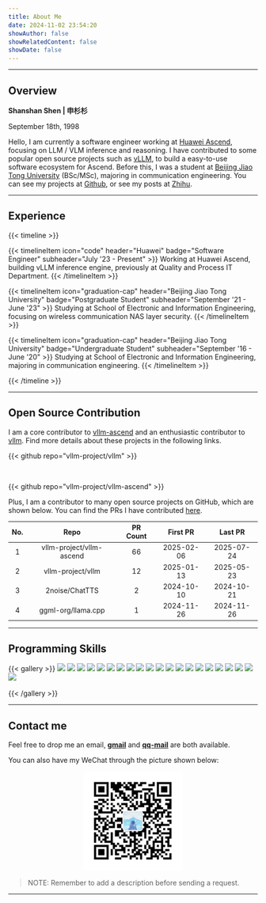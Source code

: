 ```yaml
---
title: About Me
date: 2024-11-02 23:54:20
showAuthor: false
showRelatedContent: false
showDate: false
---
```


---

## Overview

**Shanshan Shen | 申杉杉**

September 18th, 1998

Hello, I am currently a software engineer working at [Huawei Ascend](https://www.hiascend.com/), focusing on LLM / VLM inference and reasoning. I have contributed to some popular open source projects such as [vLLM](https://github.com/vllm-project/vllm), to build a easy-to-use software ecosystem for Ascend. Before this, I was a student at [Beijing Jiao Tong University](https://www.bjtu.edu.cn/) (BSc/MSc), majoring in communication engineering. You can see my projects at [Github](https://github.com/shen-shanshan), or see my posts at [Zhihu](https://www.zhihu.com/people/sss-53-26).

---

## Experience

{{< timeline >}}

{{< timelineItem icon="code" header="Huawei" badge="Software Engineer" subheader="July '23 - Present" >}}
Working at Huawei Ascend, building vLLM inference engine, previously at Quality and Process IT Department.
{{< /timelineItem >}}

{{< timelineItem icon="graduation-cap" header="Beijing Jiao Tong University" badge="Postgraduate Student" subheader="September '21 - June '23" >}}
Studying at School of Electronic and Information Engineering, focusing on wireless communication NAS layer security.
{{< /timelineItem >}}

{{< timelineItem icon="graduation-cap" header="Beijing Jiao Tong University" badge="Undergraduate Student" subheader="September '16 - June '20" >}}
Studying at School of Electronic and Information Engineering, majoring in communication engineering.
{{< /timelineItem >}}

{{< /timeline >}}

---

<!-- ## Selected Publication -->

## Open Source Contribution

I am a core contributor to [vllm-ascend](https://github.com/vllm-project/vllm-ascend) and an enthusiastic contributor to [vllm](https://github.com/vllm-project/vllm). Find more details about these projects in the following links.

{{< github repo="vllm-project/vllm" >}}

<br>

{{< github repo="vllm-project/vllm-ascend" >}}

Plus, I am a contributor to many open source projects on GitHub, which are shown below. You can find the PRs I have contributed [here](https://github.com/pulls?q=is%3Apr+author%3Ashen-shanshan+is%3Amerged+is%3Apublic).

| No. |           Repo           | PR Count |  First PR  |  Last PR   |
| :-: | :----------------------: | :------: | :--------: | :--------: |
| 1   | vllm-project/vllm-ascend | 66       | 2025-02-06 | 2025-07-24 |
| 2   | vllm-project/vllm        | 12       | 2025-01-13 | 2025-05-23 |
| 3   | 2noise/ChatTTS           | 2        | 2024-10-10 | 2024-10-21 |
| 4   | ggml-org/llama.cpp       | 1        | 2024-11-26 | 2024-11-26 |

---

## Programming Skills

{{< gallery >}}
  <img src="https://img.shields.io/badge/-Python-3f3f46?style=flat&logo=Python&logoColor=3776AB" class="grid-w20" />
  <img src="https://img.shields.io/badge/-C++-3f3f46?style=flat&logo=cplusplus&logoColor=00599C" class="grid-w20" />
  <img src="https://img.shields.io/badge/-Html-3f3f46?style=flat&logo=html5&logoColor=E34F26" class="grid-w20" />
  <img src="https://img.shields.io/badge/-Linux-3f3f46?style=flat&logo=Linux&logoColor=FCC624" class="grid-w20" />
  <img src="https://img.shields.io/badge/-PyTorch-3f3f46?style=flat&logo=PyTorch&logoColor=EE4C2C" class="grid-w20" />
  <img src="https://img.shields.io/badge/-Spring-3f3f46?style=flat&logo=spring&logoColor=6DB33F" class="grid-w20" />
  <img src="https://img.shields.io/badge/-SpringBoot-3f3f46?style=flat&logo=springboot&logoColor=6DB33F" class="grid-w20" />
  <img src="https://img.shields.io/badge/-MySQL-3f3f46?style=flat&logo=mysql&logoColor=4479A1" class="grid-w20" />
  <img src="https://img.shields.io/badge/-PostgreSQL-3f3f46?style=flat&logo=postgresql&logoColor=4169E1" class="grid-w20" />
  <img src="https://img.shields.io/badge/-Oracle-3f3f46?style=flat&logo=oracle&logoColor=F80000" class="grid-w20" />
  <img src="https://img.shields.io/badge/-Git-3f3f46?style=flat&logo=git&logoColor=F05032" class="grid-w20" />
  <img src="https://img.shields.io/badge/-GitHub-3f3f46?style=flat&logo=github&logoColor=181717" class="grid-w20" />
  <img src="https://img.shields.io/badge/-Gitee-3f3f46?style=flat&logo=gitee&logoColor=C71D23" class="grid-w20" />
  <img src="https://img.shields.io/badge/-Markdown-3f3f46?style=flat&logo=markdown&logoColor=000000" class="grid-w20" />
  <img src="https://img.shields.io/badge/-Vim-3f3f46?style=flat&logo=vim&logoColor=019733" class="grid-w20" />
  <img src="https://img.shields.io/badge/-Docker-3f3f46?style=flat&logo=docker&logoColor=2496ED" class="grid-w20" />
  <img src="https://img.shields.io/badge/-CMake-3f3f46?style=flat&logo=cmake&logoColor=064F8C" class="grid-w20" />
  <img src="https://img.shields.io/badge/-Anaconda-3f3f46?style=flat&logo=anaconda&logoColor=44A833" class="grid-w20" />
  <img src="https://img.shields.io/badge/-IDEA-3f3f46?style=flat&logo=intellijidea&logoColor=000000" class="grid-w20" />
  <img src="https://img.shields.io/badge/-PyCharm-3f3f46?style=flat&logo=pycharm&logoColor=000000" class="grid-w20" />
  <img src="https://img.shields.io/badge/-LeetCode-3f3f46?style=flat&logo=leetcode&logoColor=FFA116" class="grid-w20" />
  <!-- <img src="https://img.shields.io/badge/-Wireshark-3f3f46?style=flat&logo=wireshark&logoColor=1679A7" class="grid-w20" /> -->
  <!-- <img src="https://img.shields.io/badge/-CSDN-3f3f46?style=flat&logo=csdn&logoColor=FC5531" class="grid-w20" /> -->
  <!-- <img src="https://img.shields.io/badge/-Huawei-3f3f46?style=flat&logo=huawei&logoColor=FF0000" class="grid-w20" /> -->
  <!-- <img src="https://img.shields.io/badge/-IEEE-3f3f46?style=flat&logo=ieee&logoColor=00629B" class="grid-w20" /> -->
{{< /gallery >}}

---

## Contact me

<p>Feel free to drop me an email, <b><a href="shanshanshen333@gmail.com">gmail</a></b> and <b><a href="467638484@qq.com">qq-mail</a></b> are both available.</p>

You can also have my WeChat through the picture shown below:

<center>
    <img src="./images/WeChat.png" width="200" alt="WeChat">
</center>

> NOTE: Remember to add a description before sending a request.

---
